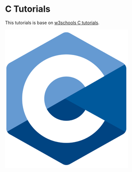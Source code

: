 # C Tutorials

This tutorials is base on [w3schools C tutorials](https://www.w3schools.com/c/).

![](c_logo.png)
